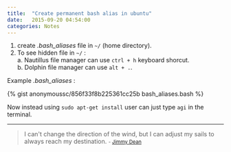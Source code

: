 ```yaml
---
title:  "Create permanent bash alias in ubuntu"
date:   2015-09-20 04:54:00
categories: Notes
---
```


1. create _.bash_aliases_ file in `~/` (home directory).
2. To see hidden file in `~/` :  
    a. Nautillus file manager can use `ctrl + h` keyboard shorcut.   
    b. Dolphin file manager can use `alt + .`.

Example _.bash_aliases_ : 

{% gist anonymoussc/856f33f8b225361cc25b bash_aliases.bash %}

Now instead using `sudo apt-get install` user can just type `agi` in the terminal. 


---
> I can't change the direction of the wind, but I can adjust my sails to always reach my destination. 
> <small>- [Jimmy Dean](http://www.brainyquote.com/quotes/quotes/j/jimmydean131287.html)</small>
